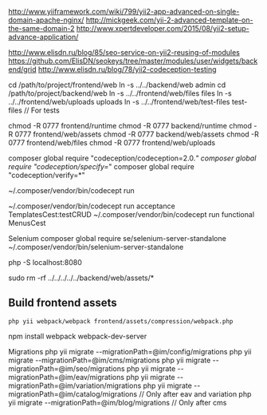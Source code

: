 http://www.yiiframework.com/wiki/799/yii2-app-advanced-on-single-domain-apache-nginx/
http://mickgeek.com/yii-2-advanced-template-on-the-same-domain-2
http://www.xpertdeveloper.com/2015/08/yii2-setup-advance-application/

http://www.elisdn.ru/blog/85/seo-service-on-yii2-reusing-of-modules
https://github.com/ElisDN/seokeys/tree/master/modules/user/widgets/backend/grid
http://www.elisdn.ru/blog/78/yii2-codeception-testing


cd /path/to/project/frontend/web
ln -s ../../backend/web admin
cd /path/to/project/backend/web
ln -s ../../frontend/web/files files
ln -s ../../frontend/web/uploads uploads
ln -s ../../frontend/web/test-files test-files // For tests

chmod -R 0777 frontend/runtime
chmod -R 0777 backend/runtime
chmod -R 0777 frontend/web/assets
chmod -R 0777 backend/web/assets
chmod -R 0777 frontend/web/files
chmod -R 0777 frontend/web/uploads 


composer global require "codeception/codeception=2.0.*"
composer global require "codeception/specify=*"
composer global require "codeception/verify=*"
   
~/.composer/vendor/bin/codecept run

~/.composer/vendor/bin/codecept run acceptance TemplatesCest:testCRUD
~/.composer/vendor/bin/codecept run functional MenusCest

Selenium
composer global require se/selenium-server-standalone
~/.composer/vendor/bin/selenium-server-standalone

php -S localhost:8080

sudo rm -rf ../../../../../backend/web/assets/*

## Build frontend assets

```
php yii webpack/webpack frontend/assets/compression/webpack.php
```

npm install
webpack
webpack-dev-server


Migrations
php yii migrate --migrationPath=@im/config/migrations
php yii migrate --migrationPath=@im/cms/migrations
php yii migrate --migrationPath=@im/seo/migrations
php yii migrate --migrationPath=@im/eav/migrations
php yii migrate --migrationPath=@im/variation/migrations
php yii migrate --migrationPath=@im/catalog/migrations // Only after eav and variation
php yii migrate --migrationPath=@im/blog/migrations // Only after cms